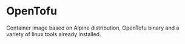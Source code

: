 # OpenTofu

Container image based on Alpine distribution, OpenTofu binary and a variety of linux tools already installed.
